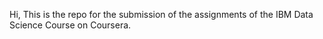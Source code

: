 Hi, This is the repo for the submission of the assignments of the IBM Data Science Course on Coursera.

